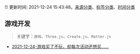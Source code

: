 :alarm_clock: 更新时间: 2021-12-24 15:43:48。[来源分类](../README.md)、[标签分类](../TAGS.md)、[时间分类](../TIMELINE.md)

## 游戏开发


> 关键字：`游戏`、`Three.js`、`Create.js`、`Matter.js`



- [2021-12-24-游戏买了不玩，却每次活动还想买……](https://www.v2ex.com/t/824317) 